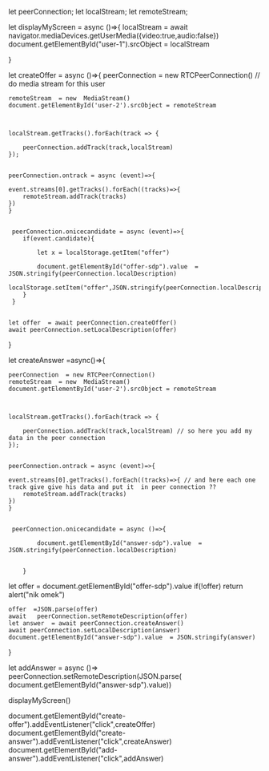let peerConnection;
let localStream;
let remoteStream;

let displayMyScreen = async ()=>{
    localStream = await navigator.mediaDevices.getUserMedia({video:true,audio:false})
    document.getElementById("user-1").srcObject = localStream

    
}


let createOffer  = async ()=>{
    peerConnection  = new RTCPeerConnection()
    // do  media stream for this user
    
    remoteStream  = new  MediaStream()  
    document.getElementById('user-2').srcObject = remoteStream



    localStream.getTracks().forEach(track => {
 
        peerConnection.addTrack(track,localStream)
    });


    peerConnection.ontrack = async (event)=>{
         
    event.streams[0].getTracks().forEach((tracks)=>{
        remoteStream.addTrack(tracks)
    })
    }

  
     peerConnection.onicecandidate = async (event)=>{
        if(event.candidate){

            let x = localStorage.getItem("offer")
            
            document.getElementById("offer-sdp").value  = JSON.stringify(peerConnection.localDescription)
            localStorage.setItem("offer",JSON.stringify(peerConnection.localDescription))
        }
     }


    let offer  = await peerConnection.createOffer()
    await peerConnection.setLocalDescription(offer)
   
}


let createAnswer =async()=>{


    peerConnection  = new RTCPeerConnection()
    remoteStream  = new  MediaStream()  
    document.getElementById('user-2').srcObject = remoteStream



    localStream.getTracks().forEach(track => {
         
        peerConnection.addTrack(track,localStream) // so here you add my data in the peer connection 
    });


    peerConnection.ontrack = async (event)=>{
         
    event.streams[0].getTracks().forEach((tracks)=>{ // and here each one track give give his data and put it  in peer connection ??
        remoteStream.addTrack(tracks)
    })
    }

  
     peerConnection.onicecandidate = async ()=>{
         
            document.getElementById("answer-sdp").value  = JSON.stringify(peerConnection.localDescription)
           
     
        }

let offer = document.getElementById("offer-sdp").value
if(!offer)   return alert("nik omek")

    offer  =JSON.parse(offer)
    await   peerConnection.setRemoteDescription(offer)
    let answer  = await peerConnection.createAnswer()
    await peerConnection.setLocalDescription(answer)
    document.getElementById("answer-sdp").value  = JSON.stringify(answer)

}

let addAnswer = async ()=> peerConnection.setRemoteDescription(JSON.parse(    document.getElementById("answer-sdp").value))
        


displayMyScreen()  



 
 
document.getElementById("create-offer").addEventListener("click",createOffer)
document.getElementById("create-answer").addEventListener("click",createAnswer)
document.getElementById("add-answer").addEventListener("click",addAnswer)

 
